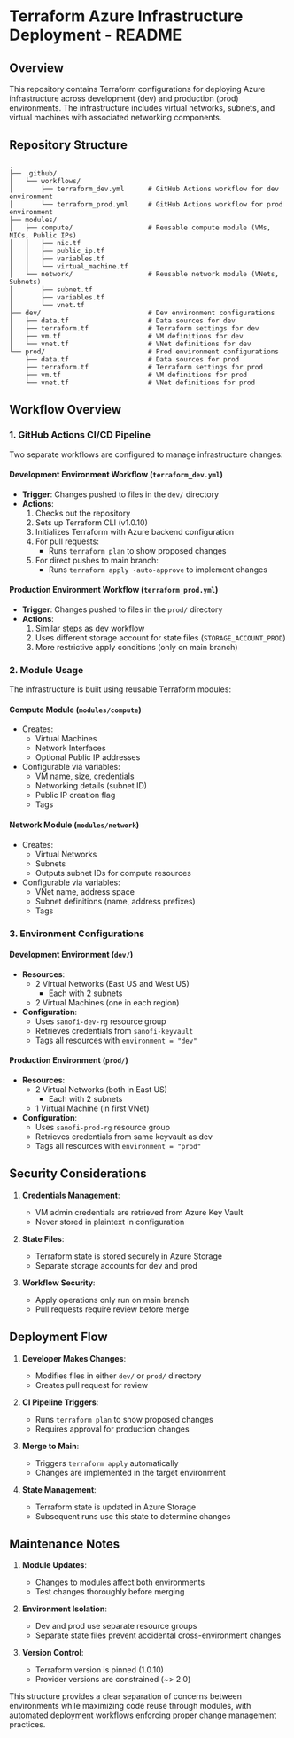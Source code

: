 # Terraform Azure Infrastructure Deployment - README

## Overview

This repository contains Terraform configurations for deploying Azure infrastructure across development (dev) and production (prod) environments. The infrastructure includes virtual networks, subnets, and virtual machines with associated networking components.

## Repository Structure

```
.
├── .github/
│   └── workflows/
│       ├── terraform_dev.yml      # GitHub Actions workflow for dev environment
│       └── terraform_prod.yml     # GitHub Actions workflow for prod environment
├── modules/
│   ├── compute/                   # Reusable compute module (VMs, NICs, Public IPs)
│   │   ├── nic.tf
│   │   ├── public_ip.tf
│   │   ├── variables.tf
│   │   └── virtual_machine.tf
│   └── network/                   # Reusable network module (VNets, Subnets)
│       ├── subnet.tf
│       ├── variables.tf
│       └── vnet.tf
├── dev/                           # Dev environment configurations
│   ├── data.tf                    # Data sources for dev
│   ├── terraform.tf               # Terraform settings for dev
│   ├── vm.tf                      # VM definitions for dev
│   └── vnet.tf                    # VNet definitions for dev
└── prod/                          # Prod environment configurations
    ├── data.tf                    # Data sources for prod
    ├── terraform.tf               # Terraform settings for prod
    ├── vm.tf                      # VM definitions for prod
    └── vnet.tf                    # VNet definitions for prod
```

## Workflow Overview

### 1. GitHub Actions CI/CD Pipeline

Two separate workflows are configured to manage infrastructure changes:

#### Development Environment Workflow (`terraform_dev.yml`)
- **Trigger**: Changes pushed to files in the `dev/` directory
- **Actions**:
  1. Checks out the repository
  2. Sets up Terraform CLI (v1.0.10)
  3. Initializes Terraform with Azure backend configuration
  4. For pull requests:
     - Runs `terraform plan` to show proposed changes
  5. For direct pushes to main branch:
     - Runs `terraform apply -auto-approve` to implement changes

#### Production Environment Workflow (`terraform_prod.yml`)
- **Trigger**: Changes pushed to files in the `prod/` directory
- **Actions**:
  1. Similar steps as dev workflow
  2. Uses different storage account for state files (`STORAGE_ACCOUNT_PROD`)
  3. More restrictive apply conditions (only on main branch)

### 2. Module Usage

The infrastructure is built using reusable Terraform modules:

#### Compute Module (`modules/compute`)
- Creates:
  - Virtual Machines
  - Network Interfaces
  - Optional Public IP addresses
- Configurable via variables:
  - VM name, size, credentials
  - Networking details (subnet ID)
  - Public IP creation flag
  - Tags

#### Network Module (`modules/network`)
- Creates:
  - Virtual Networks
  - Subnets
  - Outputs subnet IDs for compute resources
- Configurable via variables:
  - VNet name, address space
  - Subnet definitions (name, address prefixes)
  - Tags

### 3. Environment Configurations

#### Development Environment (`dev/`)
- **Resources**:
  - 2 Virtual Networks (East US and West US)
    - Each with 2 subnets
  - 2 Virtual Machines (one in each region)
- **Configuration**:
  - Uses `sanofi-dev-rg` resource group
  - Retrieves credentials from `sanofi-keyvault`
  - Tags all resources with `environment = "dev"`

#### Production Environment (`prod/`)
- **Resources**:
  - 2 Virtual Networks (both in East US)
    - Each with 2 subnets
  - 1 Virtual Machine (in first VNet)
- **Configuration**:
  - Uses `sanofi-prod-rg` resource group
  - Retrieves credentials from same keyvault as dev
  - Tags all resources with `environment = "prod"`

## Security Considerations

1. **Credentials Management**:
   - VM admin credentials are retrieved from Azure Key Vault
   - Never stored in plaintext in configuration

2. **State Files**:
   - Terraform state is stored securely in Azure Storage
   - Separate storage accounts for dev and prod

3. **Workflow Security**:
   - Apply operations only run on main branch
   - Pull requests require review before merge

## Deployment Flow

1. **Developer Makes Changes**:
   - Modifies files in either `dev/` or `prod/` directory
   - Creates pull request for review

2. **CI Pipeline Triggers**:
   - Runs `terraform plan` to show proposed changes
   - Requires approval for production changes

3. **Merge to Main**:
   - Triggers `terraform apply` automatically
   - Changes are implemented in the target environment

4. **State Management**:
   - Terraform state is updated in Azure Storage
   - Subsequent runs use this state to determine changes

## Maintenance Notes

1. **Module Updates**:
   - Changes to modules affect both environments
   - Test changes thoroughly before merging

2. **Environment Isolation**:
   - Dev and prod use separate resource groups
   - Separate state files prevent accidental cross-environment changes

3. **Version Control**:
   - Terraform version is pinned (1.0.10)
   - Provider versions are constrained (~> 2.0)

This structure provides a clear separation of concerns between environments while maximizing code reuse through modules, with automated deployment workflows enforcing proper change management practices.